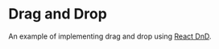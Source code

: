 # Drag and Drop

An example of implementing drag and drop using [React DnD][dnd].

[dnd]: https://github.com/gaearon/react-dnd
